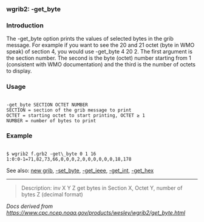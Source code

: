 
### wgrib2: -get\_byte



### Introduction



The -get\_byte option prints the values of 
selected bytes in the grib message. For example if you want to
see the 20 and 21 octet (byte in WMO speak) of section 4, you would
use -get\_byte 4 20 2. The first argument
is the section number. The second is the byte (octet) number starting
from 1 (consistent with WMO documentation) and the third is the number
of octets to display. 

### Usage




```

-get_byte SECTION OCTET NUMBER
SECTION = section of the grib message to print
OCTET = starting octet to start printing, OCTET ≥ 1
NUMBER = number of bytes to print

```

### Example



```

$ wgrib2 f.grb2 -get\_byte 0 1 16
1:0:0-1=71,82,73,66,0,0,0,2,0,0,0,0,0,0,18,178

```



See also: 
[new grib](new_grib.html),
[-set\_byte](set_byte.html),
[-get\_ieee](get_ieee.html),
[-get\_int](get_int.html),
[-get\_hex](get_hex.html)






----

>Description: inv   X Y Z  get bytes in Section X, Octet Y, number of bytes Z (decimal format)

_Docs derived from <https://www.cpc.ncep.noaa.gov/products/wesley/wgrib2/get_byte.html>_